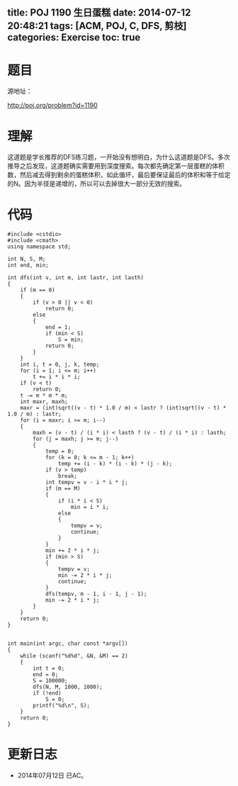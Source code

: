 ﻿title: POJ 1190 生日蛋糕
date: 2014-07-12 20:48:21
tags: [ACM, POJ, C, DFS, 剪枝]
categories: Exercise
toc: true
---
# 题目
源地址：

http://poj.org/problem?id=1190

# 理解
这道题是学长推荐的DFS练习题，一开始没有想明白，为什么这道题是DFS。多次推导之后发现，这道题确实需要用到深度搜索。每次都先确定第一层蛋糕的体积数，然后减去得到剩余的蛋糕体积，如此循坏，最后要保证最后的体积和等于给定的N。因为半径是递增的，所以可以去掉很大一部分无效的搜索。

<!-- more -->

# 代码
```
#include <cstdio>
#include <cmath>
using namespace std;

int N, S, M;
int end, min;

int dfs(int v, int m, int lastr, int lasth)
{
    if (m == 0)
    {
        if (v > 0 || v < 0)
            return 0;
        else
        {
            end = 1;
            if (min < S)
                S = min;
            return 0;
        }
    }
    int i, t = 0, j, k, temp;
    for (i = 1; i <= m; i++)
        t += i * i * i;
    if (v < t)
        return 0;
    t -= m * m * m;
    int maxr, maxh;
    maxr = (int)sqrt((v - t) * 1.0 / m) < lastr ? (int)sqrt((v - t) * 1.0 / m) : lastr;
    for (i = maxr; i >= m; i--)
    {
        maxh = (v - t) / (i * i) < lasth ? (v - t) / (i * i) : lasth;
        for (j = maxh; j >= m; j--)
        {
            temp = 0;
            for (k = 0; k <= m - 1; k++)
                temp += (i - k) * (i - k) * (j - k);
            if (v > temp)
                break;
            int tempv = v - i * i * j;
            if (m == M)
            {
                if (i * i < S)
                    min = i * i;
                else
                {
                    tempv = v;
                    continue;
                }
            }
            min += 2 * i * j;
            if (min > S)
            {
                tempv = v;
                min -= 2 * i * j;
                continue;
            }
            dfs(tempv, m - 1, i - 1, j - 1);
            min -= 2 * i * j;
        }
    }
    return 0;
}


int main(int argc, char const *argv[])
{
    while (scanf("%d%d", &N, &M) == 2)
    {
        int t = 0;
        end = 0;
        S = 100000;
        dfs(N, M, 1000, 1000);
        if (!end)
            S = 0;
        printf("%d\n", S);
    }
    return 0;
}
```
# 更新日志
- 2014年07月12日 已AC。